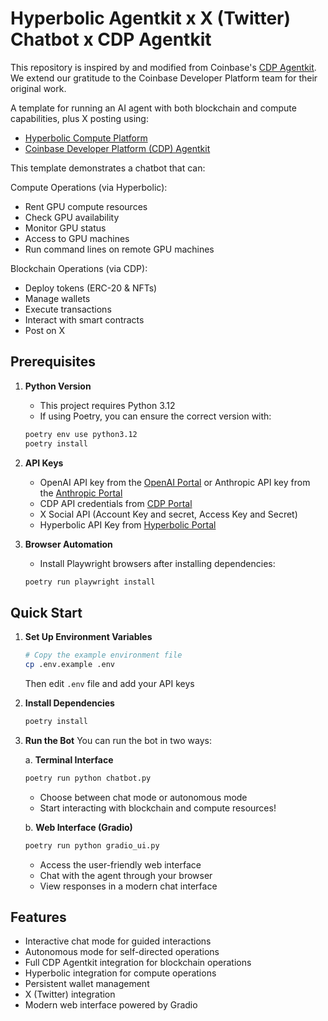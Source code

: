 # Hyperbolic Agentkit x X (Twitter) Chatbot x CDP Agentkit

This repository is inspired by and modified from Coinbase's [CDP Agentkit](https://github.com/coinbase/cdp-agentkit). We extend our gratitude to the Coinbase Developer Platform team for their original work.


A template for running an AI agent with both blockchain and compute capabilities, plus X posting using:
- [Hyperbolic Compute Platform](https://app.hyperbolic.xyz/)
- [Coinbase Developer Platform (CDP) Agentkit](https://github.com/coinbase/cdp-agentkit/)

This template demonstrates a chatbot that can:

Compute Operations (via Hyperbolic):
- Rent GPU compute resources
- Check GPU availability
- Monitor GPU status
- Access to GPU machines
- Run command lines on remote GPU machines

Blockchain Operations (via CDP):
- Deploy tokens (ERC-20 & NFTs)
- Manage wallets
- Execute transactions
- Interact with smart contracts
- Post on X

## Prerequisites

1. **Python Version**
   - This project requires Python 3.12
   - If using Poetry, you can ensure the correct version with:
   ```bash
   poetry env use python3.12
   poetry install
   ```

2. **API Keys**
   - OpenAI API key from the [OpenAI Portal](https://platform.openai.com/api-keys) or Anthropic API key from the [Anthropic Portal](https://console.anthropic.com/dashboard)
   - CDP API credentials from [CDP Portal](https://portal.cdp.coinbase.com/access/api)
   - X Social API (Account Key and secret, Access Key and Secret)
   - Hyperbolic API Key from [Hyperbolic Portal](https://app.hyperbolic.xyz/settings)

3. **Browser Automation**
   - Install Playwright browsers after installing dependencies:
   ```bash
   poetry run playwright install
   ```

## Quick Start

1. **Set Up Environment Variables**
   ```bash
   # Copy the example environment file
   cp .env.example .env
   ```
   Then edit `.env` file and add your API keys

2. **Install Dependencies**
   ```bash
   poetry install
   ```

3. **Run the Bot**
   You can run the bot in two ways:

   a. **Terminal Interface**
   ```bash
   poetry run python chatbot.py
   ```
   - Choose between chat mode or autonomous mode
   - Start interacting with blockchain and compute resources!

   b. **Web Interface (Gradio)**
   ```bash
   poetry run python gradio_ui.py
   ```
   - Access the user-friendly web interface
   - Chat with the agent through your browser
   - View responses in a modern chat interface

## Features
- Interactive chat mode for guided interactions
- Autonomous mode for self-directed operations
- Full CDP Agentkit integration for blockchain operations
- Hyperbolic integration for compute operations
- Persistent wallet management
- X (Twitter) integration
- Modern web interface powered by Gradio
